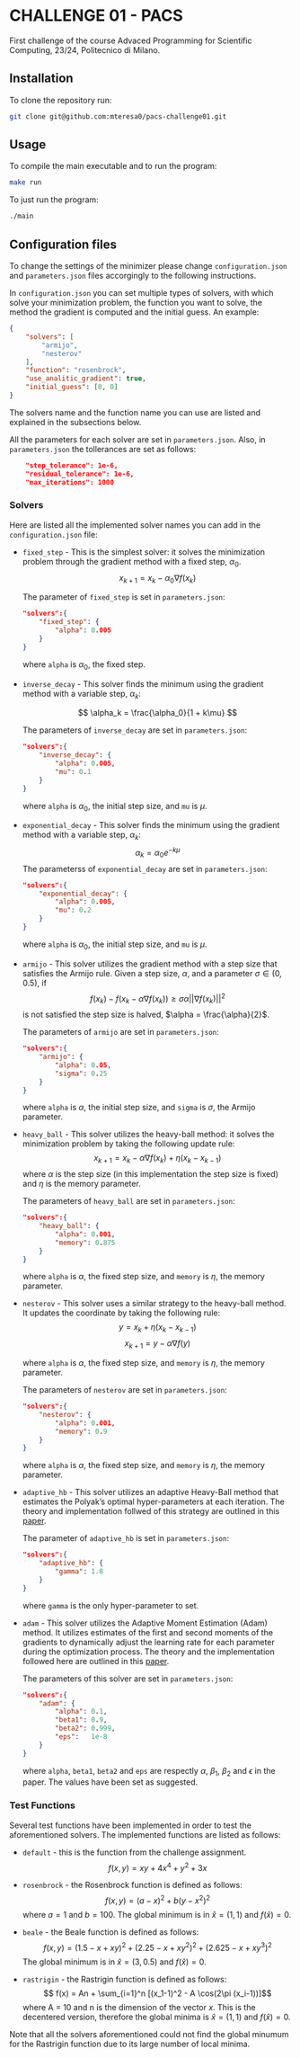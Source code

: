 # CHALLENGE 01 - PACS
First challenge of the course Advaced Programming for Scientific Computing, 23/24, Politecnico di Milano.

## Installation
To clone the repository run:

```bash
git clone git@github.com:mteresa0/pacs-challenge01.git
```

## Usage
To compile the main executable and to run the program:
```bash
make run
```
To just run the program:
```bash
./main
```

## Configuration files
To change the settings of the minimizer please change `configuration.json` and  `parameters.json` files accorgingly to the following instructions.

In `configuration.json` you can set multiple types of solvers, with which solve your minimization problem, the function you want to solve, the method the gradient is computed and the initial guess. An example:
```json
{
    "solvers": [
        "armijo",
        "nesterov"
    ],
    "function": "rosenbrock",
    "use_analitic_gradient": true,
    "initial_guess": [0, 0]
}
```
The solvers name and the function name you can use are listed and explained in the subsections below.


All the parameters for each solver are set in `parameters.json`.
Also, in `parameters.json` the tollerances are set as follows:
```json
    "step_tolerance": 1e-6,
    "residual_tolerance": 1e-6,
    "max_iterations": 1000
```

### Solvers
Here are listed all the implemented solver names you can add in the `configuration.json` file:
- `fixed_step` -
    This is the simplest solver: it solves the minimization problem through the gradient method with a fixed step, $\alpha_0$. 
    $$ x_{k+1} = x_{k} - \alpha_0 \nabla f(x_k) $$

    The parameter of `fixed_step` is set in `parameters.json`:
    ```json
    "solvers":{
        "fixed_step": {
            "alpha": 0.005
        }
    }
    ```
    where `alpha` is $\alpha_0$, the fixed step.

- `inverse_decay` -
    This solver finds the minimum using the gradient method with a variable step, $\alpha_k$:
    <!-- $$ x_{k+1} = x_{k} - \alpha_k \nabla f(x_k) $$ -->
    $$ \alpha_k = \frac{\alpha_0}{1 + k\mu} $$

    The parameters of `inverse_decay` are set in `parameters.json`:
    ```json
    "solvers":{
        "inverse_decay": {
            "alpha": 0.005,
            "mu": 0.1
        }
    }
    ```
    where `alpha` is $\alpha_0$, the initial step size, and `mu` is $\mu$.

- `exponential_decay` - 
    This solver finds the minimum using the gradient method with a variable step, $\alpha_k$:
        <!-- $$ x_{k+1} = x_{k} - \alpha_k \nabla f(x_k) $$ -->
        $$ \alpha_k = \alpha_0 e^{- k\mu} $$
    The parameterss of `exponential_decay` are set in `parameters.json`:
    ```json
    "solvers":{
        "exponential_decay": {
            "alpha": 0.005,
            "mu": 0.2
        }
    }
    ```
    where `alpha` is $\alpha_0$, the initial step size, and `mu` is $\mu$.

- `armijo` -
    This solver utilizes the gradient method with a step size that satisfies the Armijo rule. Given a step size, $\alpha$, and a parameter $\sigma \in (0, 0.5)$, if 
    $$ f(x_{k}) - f(x_k - \alpha \nabla f({x_k})) \ge \sigma \alpha ||\nabla f(x_k)||^2 $$
    is not satisfied the step size is halved, $\alpha = \frac{\alpha}{2}$.

    The parameters of `armijo` are set in `parameters.json`:
    ```json
    "solvers":{
        "armijo": {
            "alpha": 0.05,
            "sigma": 0.25
        }
    }
    ```
    where `alpha` is $\alpha$, the initial step size, and `sigma` is $\sigma$, the Armijo parameter.

- `heavy_ball` - 
    This solver utilizes the heavy-ball method: it solves the minimization problem by taking the following update rule:
    $$ x_{k+1} = x_{k} - \alpha \nabla f(x_k) + \eta (x_k - x_{k-1})$$ 
    where $\alpha$ is the step size (in this implementation the step size is fixed) and $\eta$ is the memory parameter.

    The parameters of `heavy_ball` are set in `parameters.json`:
    ```json
    "solvers":{
        "heavy_ball": {
            "alpha": 0.001,
            "memory": 0.875
        }
    }
    ```
    where `alpha` is $\alpha$, the fixed step size, and `memory` is $\eta$, the memory parameter.

- `nesterov` -
    This solver uses a similar strategy to the heavy-ball method. It updates the coordinate by taking the following rule:
    $$ y = x_k + \eta (x_k - x_{k-1}) $$
    $$ x_{k+1} = y - \alpha \nabla f(y)$$ 

    where `alpha` is $\alpha$, the fixed step size, and `memory` is $\eta$, the memory parameter.

    The parameters of `nesterov` are set in `parameters.json`:
    ```json
    "solvers":{
        "nesterov": {
            "alpha": 0.001,
            "memory": 0.9
        }
    }
    ```
    where `alpha` is $\alpha$, the fixed step size, and `memory` is $\eta$, the memory parameter.

- `adaptive_hb` - 
    This solver utilizes an adaptive Heavy-Ball method that estimates the Polyak’s optimal hyper-parameters at each iteration. The theory and implementation follwed of this strategy are outlined in this [paper](https://link.springer.com/content/pdf/10.1007/s10994-022-06215-7.pdf).

    The parameter of `adaptive_hb` is set in `parameters.json`:
    ```json
    "solvers":{
        "adaptive_hb": {
            "gamma": 1.8
        }
    }
    ```
    where `gamma` is the only hyper-parameter to set.


- `adam` -
    This solver utilizes the Adaptive Moment Estimation (Adam) method. It utilizes estimates of the first and second moments of the gradients to dynamically adjust the learning rate for each parameter during the optimization process. The theory and the implementation followed here are outlined in this [paper](https://arxiv.org/pdf/1412.6980.pdf).

    The parameters of this solver are set in `parameters.json`:
    ```json
    "solvers":{
        "adam": {
            "alpha": 0.1, 
            "beta1": 0.9,
            "beta2": 0.999,
            "eps":   1e-8
        }
    }
    ```
    where `alpha`, `beta1`, `beta2` and `eps` are respectly $\alpha$, $\beta_1$, $\beta_2$ and $\epsilon$ in the paper. The values have been set as suggested.

### Test Functions

Several test functions have been implemented in order to test the aforementioned solvers. The implemented functions are listed as follows:

- `default` - this is the function from the challenge assignment.
    $$ f(x,y) = xy + 4x^4 + y^2+ 3x$$
- `rosenbrock` - the Rosenbrock function is defined as follows:
    $$f(x,y)=(a-x)^{2}+b(y-x^{2})^{2}$$
    where $a = 1$ and $b = 100$.
    The global minimum is in $\hat{x} = (1, 1)$ and $f(\hat{x}) = 0$.
- `beale` - the Beale function is defined as follows:
    $$ f(x,y)=\left(1.5-x+xy\right)^{2}+\left(2.25-x+xy^{2}\right)^{2}+ ( 2.625 − x + x y^3 )^2$$
    The global minimum is in $\hat{x} = (3, 0.5)$ and $f(\hat{x}) = 0$.

- `rastrigin` - the Rastrigin function is defined as follows:
$$ f(x) = An + \sum_{i=1}^n [(x_1-1)^2 - A \cos(2\pi (x_i-1))]$$
where A = 10 and n is the dimension of the vector $x$. This is the decentered version, therefore the global minima is $\hat{x} = (1, 1)$ and $f(\hat{x}) = 0$.

Note that all the solvers aforementioned could not find the global minumum for the Rastrigin function due to its large number of local minima.


